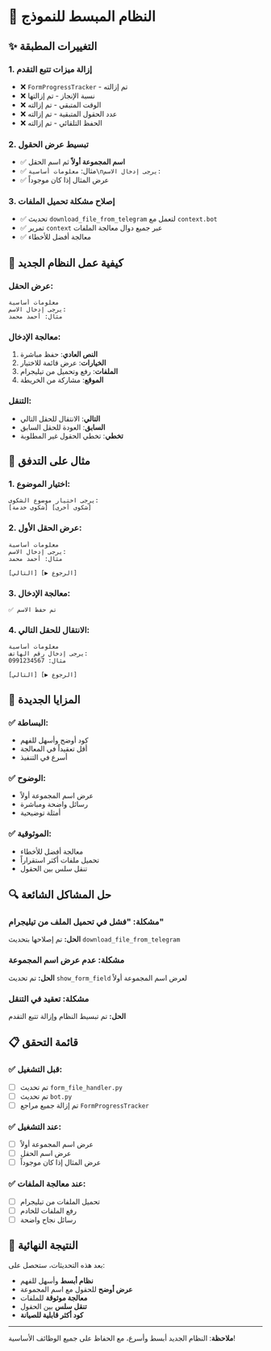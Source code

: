# 🎯 النظام المبسط للنموذج

## ✨ التغييرات المطبقة

### **1. إزالة ميزات تتبع التقدم**
- ❌ `FormProgressTracker` - تم إزالته
- ❌ نسبة الإنجاز - تم إزالتها
- ❌ الوقت المتبقي - تم إزالته
- ❌ عدد الحقول المتبقية - تم إزالته
- ❌ الحفظ التلقائي - تم إزالته

### **2. تبسيط عرض الحقول**
- ✅ **اسم المجموعة أولاً** ثم اسم الحقل
- ✅ مثال: `معلومات أساسية\nيرجى إدخال الاسم:`
- ✅ عرض المثال إذا كان موجوداً

### **3. إصلاح مشكلة تحميل الملفات**
- ✅ تحديث `download_file_from_telegram` لتعمل مع `context.bot`
- ✅ تمرير `context` عبر جميع دوال معالجة الملفات
- ✅ معالجة أفضل للأخطاء

## 🔧 كيفية عمل النظام الجديد

### **عرض الحقل:**
```
معلومات أساسية
يرجى إدخال الاسم:
مثال: أحمد محمد
```

### **معالجة الإدخال:**
1. **النص العادي**: حفظ مباشرة
2. **الخيارات**: عرض قائمة للاختيار
3. **الملفات**: رفع وتحميل من تيليجرام
4. **الموقع**: مشاركة من الخريطة

### **التنقل:**
- **التالي**: الانتقال للحقل التالي
- **السابق**: العودة للحقل السابق
- **تخطي**: تخطي الحقول غير المطلوبة

## 📱 مثال على التدفق

### **1. اختيار الموضوع:**
```
يرجى اختيار موضوع الشكوى:
[شكوى خدمة] [شكوى أخرى]
```

### **2. عرض الحقل الأول:**
```
معلومات أساسية
يرجى إدخال الاسم:
مثال: أحمد محمد

[التالي] [▶️ الرجوع]
```

### **3. معالجة الإدخال:**
```
✅ تم حفظ الاسم
```

### **4. الانتقال للحقل التالي:**
```
معلومات أساسية
يرجى إدخال رقم الهاتف:
مثال: 0991234567

[التالي] [▶️ الرجوع]
```

## 🚀 المزايا الجديدة

### **✅ البساطة:**
- كود أوضح وأسهل للفهم
- أقل تعقيداً في المعالجة
- أسرع في التنفيذ

### **✅ الوضوح:**
- عرض اسم المجموعة أولاً
- رسائل واضحة ومباشرة
- أمثلة توضيحية

### **✅ الموثوقية:**
- معالجة أفضل للأخطاء
- تحميل ملفات أكثر استقراراً
- تنقل سلس بين الحقول

## 🔍 حل المشاكل الشائعة

### **مشكلة: "فشل في تحميل الملف من تيليجرام"**
**الحل:** تم إصلاحها بتحديث `download_file_from_telegram`

### **مشكلة: عدم عرض اسم المجموعة**
**الحل:** تم تحديث `show_form_field` لعرض اسم المجموعة أولاً

### **مشكلة: تعقيد في التنقل**
**الحل:** تم تبسيط النظام وإزالة تتبع التقدم

## 📋 قائمة التحقق

### **✅ قبل التشغيل:**
- [ ] تم تحديث `form_file_handler.py`
- [ ] تم تحديث `bot.py`
- [ ] تم إزالة جميع مراجع `FormProgressTracker`

### **✅ عند التشغيل:**
- [ ] عرض اسم المجموعة أولاً
- [ ] عرض اسم الحقل
- [ ] عرض المثال إذا كان موجوداً

### **✅ عند معالجة الملفات:**
- [ ] تحميل الملفات من تيليجرام
- [ ] رفع الملفات للخادم
- [ ] رسائل نجاح واضحة

## 🎉 النتيجة النهائية

بعد هذه التحديثات، ستحصل على:

- **نظام أبسط** وأسهل للفهم
- **عرض أوضح** للحقول مع اسم المجموعة
- **معالجة موثوقة** للملفات
- **تنقل سلس** بين الحقول
- **كود أكثر قابلية للصيانة**

---

**ملاحظة**: النظام الجديد أبسط وأسرع، مع الحفاظ على جميع الوظائف الأساسية!